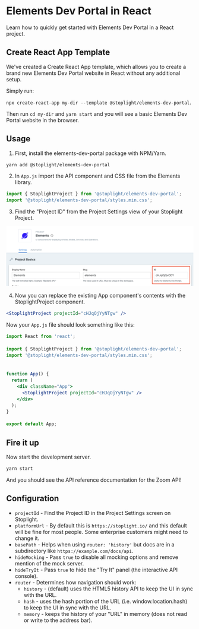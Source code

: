 # Elements Dev Portal in React

Learn how to quickly get started with Elements Dev Portal in a React project.

## Create React App Template

We've created a Create React App template, which allows you to create a brand new Elements Dev Portal website in React without any additional setup.

Simply run:

`npx create-react-app my-dir --template @stoplight/elements-dev-portal`.

Then run `cd my-dir` and `yarn start` and you will see a basic Elements Dev Portal website in the browser.

## Usage

1. First, install the elements-dev-portal package with NPM/Yarn.

```bash
yarn add @stoplight/elements-dev-portal
```

2. In `App.js` import the API component and CSS file from the Elements library.

```jsx
import { StoplightProject } from '@stoplight/elements-dev-portal';
import '@stoplight/elements-dev-portal/styles.min.css';
```

3. Find the "Project ID" from the Project Settings view of your Stoplight Project.

![The product ID can be found on the Project Settings page in a text box after Display Name and Slug](../../images/projectId.png)


4. Now you can replace the existing App component's contents with the StoplightProject component.

```jsx
<StoplightProject projectId="cHJqOjYyNTgw" />
```

Now your `App.js` file should look something like this:

<!-- title: App.js -->
```jsx
import React from 'react';

import { StoplightProject } from '@stoplight/elements-dev-portal';
import '@stoplight/elements-dev-portal/styles.min.css';


function App() {
  return (
    <div className="App">
      <StoplightProject projectId="cHJqOjYyNTgw" />
    </div>
  );
}

export default App;
```

## Fire it up

Now start the development server.

```bash
yarn start
```

And you should see the API reference documentation for the Zoom API!

## Configuration

- `projectId` - Find the Project ID in the Project Settings screen on Stoplight.
- `platformUrl` - By default this is `https://stoplight.io/` and this default will be fine for most people. Some enterprise customers might need to change it.
- `basePath` - Helps when using `router: 'history'` but docs are in a subdirectory like `https://example.com/docs/api`.
- `hideMocking` - Pass `true` to disable all mocking options and remove mention of the mock server.
- `hideTryIt` - Pass `true` to hide the "Try It" panel (the interactive API console).
- `router` -  Determines how navigation should work:
  - `history` - (default) uses the HTML5 history API to keep the UI in sync with the URL.
  - `hash` - uses the hash portion of the URL (i.e. window.location.hash) to keep the UI in sync with the URL.
  - `memory` - keeps the history of your "URL" in memory (does not read or write to the address bar).
